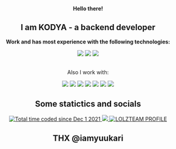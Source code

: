 <div align="center">
  <h4>Hello there!</h4>
  <h2>I am KODYA - a backend developer</h2>
  
  <p><b>Work and has most experience with the following technologies:</b></p>
    <img src="https://img.shields.io/badge/PHP-777BB4?style=for-the-badge&logo=php&logoColor=white">
    <img src="https://img.shields.io/badge/MySQL-00000F?style=for-the-badge&logo=mysql&logoColor=white">
    <img src="https://img.shields.io/badge/Telegram BotAPI-2ca5e0?style=for-the-badge&logo=telegram&logoColor=white">
    <br>
    <br>
  <p>Also I work with:</p>
    <img src="https://img.shields.io/badge/Bootstrap-563D7C?style=for-the-badge&logo=bootstrap&logoColor=white">
    <img src="https://img.shields.io/badge/Node.js-43853D?style=for-the-badge&logo=node.js&logoColor=white">
    <img src="https://img.shields.io/badge/blockchain-e7352c?style=for-the-badge&logo=bitcoin&logoColor=white">
    <img src="https://img.shields.io/badge/Arduino-00979d?style=for-the-badge&logo=arduino&logoColor=white">
    <img src="https://img.shields.io/badge/ESP8266-e7352c?style=for-the-badge&logo=espressif&logoColor=white">
    <img src="https://img.shields.io/badge/ESP32-e7352c?style=for-the-badge&logo=espressif&logoColor=white">
    <img src="https://img.shields.io/badge/NFT-blueviolet?style=for-the-badge">

  
  
  <h2>Some statictics and socials</h2>
    <a href="https://wakatime.com/@19b6f40b-6495-46fa-9ccb-a3827d4a0f18">
      <img src="https://wakatime.com/badge/user/19b6f40b-6495-46fa-9ccb-a3827d4a0f18.svg?style=for-the-badge" alt="Total time coded since Dec 1 2021" />
    </a>
    <a href="https://t.me/kodya_coder">
      <img src="https://img.shields.io/badge/Telegram-2ca5e0?style=for-the-badge&logo=telegram&logoColor=white">
    </a>
    <!--<a href="https://vk.com/">
      <img src="https://img.shields.io/badge/Vk-07F?style=for-the-badge&logo=vk&logoColor=white" alt="VK profile">
    </a>-->
    <a href="https://lolz.guru/kodya/">
      <img src="https://img.shields.io/badge/LOLZTEAM-228e5d?style=for-the-badge&logo=lolzteam&logoColor=white" alt="LOLZTEAM PROFILE">
    </a>
  <h2>THX @iamyuukari</h2>
</div>
